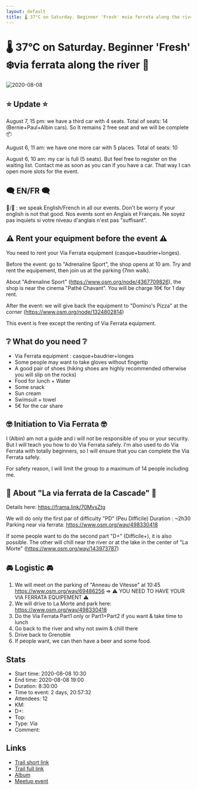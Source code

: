```yaml
---
layout: default
title: 🌡️ 37°C on Saturday. Beginner 'Fresh' ❄️via ferrata along the river 🌊
---
```


# 🌡️ 37°C on Saturday. Beginner 'Fresh' ❄️via ferrata along the river 🌊

![2020-08-08](../img/orig/2020-08-08.jpg)

##  ⭐ Update ⭐ 
August 7, 15 pm: we have a third car with 4 seats. Total of seats: 14 (Bernie+Paul+Albin cars). So It remains 2 free seat and we will be complete 📦

August 6, 11 am: we have one more car with 5 places. Total of seats: 10

August 6, 10 am: my car is full (5 seats). But feel free to register on the waiting list. Contact me as soon as you can if you have a car. That way I can open more slots for the event.

##  🗨️ EN/FR 🗨️ 
🦅/🐓 : we speak English/French in all our events. Don't be worry if your english is not that good. Nos events sont en Anglais et Français. Ne soyez pas inquiets si votre niveau d'anglais n'est pas "suffisant".

##  ⚠️ Rent your equipment before the event ⚠️ 

You need to rent your Via Ferrata equipment (casque+baudrier+longes).

Before the event: go to "Adrenaline Sport", the shop opens at 10 am. Try and rent the equipement, then join us at the parking (7mn walk).

About "Adrenaline Sport" (https://www.osm.org/node/4367709826), the shop is near the cinema "Pathé Chavant". You will be charge 16€ for 1 day rent.

After the event: we will give back the equipment to "Domino's Pizza" at the corner (https://www.osm.org/node/1324802814)

This event is free except the renting of Via Ferrata equipment.

##  ❔ What do you need ❔ 

- Via Ferrata equipment : casque+baudrier+longes
- Some people may want to take gloves without fingertip
- A good pair of shoes (hiking shoes are highly recommended otherwise you will slip on the rocks)
- Food for lunch + Water
- Some snack
- Sun cream
- Swimsuit + towel
- 5€ for the car share

##  🤓 Initiation to Via Ferrata 🤓 

I (Albin) am not a guide and i will not be responsible of you or your security. But I will teach you how to do Via Ferrata safely. I'm also used to do Via Ferrata with totally beginners, so I will ensure that you can complete the Via Ferrata safely.

For safety reason, I will limit the group to a maximum of 14 people including me.

##  📜 About "La via ferrata de la Cascade" 📜 

Details here: https://frama.link/70MvsZtg

We will do only the first par of difficulty "PD" (Peu Difficile)
Duration : ~2h30
Parking near via ferrata: https://www.osm.org/way/498330418

If some people want to do the second part "D+" (Difficile+), it is also possible. The other will chill near the river or at the lake in the center of "La Morte" (https://www.osm.org/way/143973787)

##  🚘 Logistic 🚘 

1. We will meet on the parking of "Anneau de Vitesse" at 10:45 https://www.osm.org/way/69486256 => ⚠️ YOU NEED TO HAVE YOUR VIA FERRATA EQUIPEMENT ⚠️
2. We will drive to La Morte and park here: https://www.osm.org/way/498330418
3. Do the Via Ferrata Part1 only or Part1+Part2 if you want & take time to lunch
4. Go back to the river and why not swim & chill there
5. Drive back to Grenoble
6. If people want, we can then have a beer and some food.

## Stats

- Start time: 2020-08-08 10:30
- End time: 2020-08-08 19:00
- Duration: 8:30:00
- Time to event: 2 days, 20:57:32
- Attendees: 12
- KM: 
- D+: 
- Top: 
- Type: Via
- Comment: 

## Links

- [Trail short link]()
- [Trail full link]()
- [Album](https://binnette.github.io/GacImg2020/2020-08-08-🌡️-37°C-on-Saturday-Beginner-Fresh-❄️via-ferrata-along-the-river-🌊.html)
- [Meetup event](https://www.meetup.com/grenoble-adventure-club-english-french/events/272376076/)
